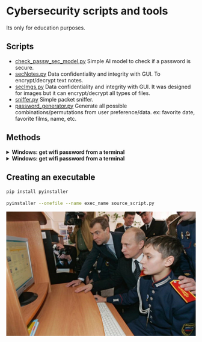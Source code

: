 # Cybersecurity scripts and tools

Its only for education purposes.

## Scripts
- [check_passw_sec_model.py](./check_passw_sec_model.py) Simple AI model to check if a password is secure.
- [secNotes.py](./secNotes.py) Data confidentiality and integrity with GUI. To encrypt/decrypt text notes.
- [secImgs.py](./secImgs.py) Data confidentiality and integrity with GUI. It was designed for images but it can encrypt/decrypt all types of files.
- [sniffer.py](./sniffer.py) Simple packet sniffer.
- [password_generator.py](./password_generator.py) Generate all possible combinations/permutations from user preference/data. ex: favorite date, favorite films, name, etc.

## Methods
<!--- Windows --->
<details closed>
<summary><b>Windows: get wifi password from a terminal</b></summary>
Execute the following commands.
<br></br>
  
```cmd
to do
```
</details>

<!--- Windows --->
<details closed>
<summary><b>Windows: get wifi password from a terminal</b></summary>
Execute the following commands.
<br></br>

```cmd
netsh wlan show profiles
```
```cmd
netsh wlan show profile name=<ProfileName> key=clear
```
</details>

## Creating an executable
```bash
pip install pyinstaller
```
```bash
pyinstaller --onefile --name exec_name source_script.py
```
![sec-tools](./ypcUniform.jpg)
